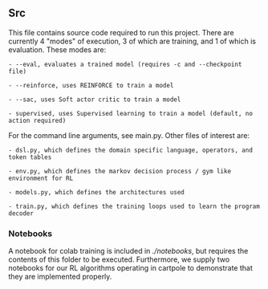 ## Src

This file contains source code required to run this project.  There are currently 4 "modes" of execution, 
3 of which are training, and 1 of which is evaluation.  These modes are:
	
	- --eval, evaluates a trained model (requires -c and --checkpoint file)

	- --reinforce, uses REINFORCE to train a model

	- --sac, uses Soft actor critic to train a model

	- supervised, uses Supervised learning to train a model (default, no action required)

For the command line arguments, see main.py.  Other files of interest are:

	- dsl.py, which defines the domain specific language, operators, and token tables

	- env.py, which defines the markov decision process / gym like environment for RL

	- models.py, which defines the architectures used

	- train.py, which defines the training loops used to learn the program decoder

### Notebooks
A notebook for colab training is included in *./notebooks*, but requires the contents of this folder
to be executed.  Furthermore, we supply two notebooks for our RL algorithms operating in cartpole to 
demonstrate that they are implemented properly.
